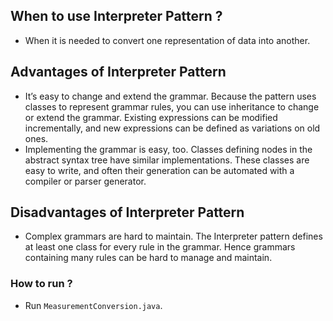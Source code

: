 ## When to use Interpreter Pattern ?

- When it is needed to convert one representation of data into another.

## Advantages of Interpreter Pattern

- It’s easy to change and extend the grammar. Because the pattern uses classes to represent grammar rules, you can use inheritance to change or extend the grammar. Existing expressions can be modified incrementally, and new expressions can be defined as variations on old ones.
- Implementing the grammar is easy, too. Classes defining nodes in the abstract syntax tree have similar implementations. These classes are easy to write, and often their generation can be automated with a compiler or parser generator.

## Disadvantages of Interpreter Pattern

- Complex grammars are hard to maintain. The Interpreter pattern defines at least one class for every rule in the grammar. Hence grammars containing many rules can be hard to manage and maintain.

### How to run ?

- Run `MeasurementConversion.java`.
